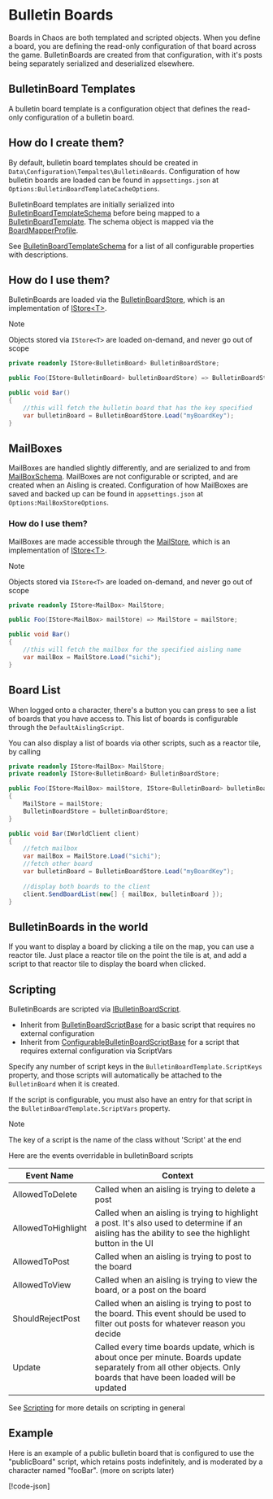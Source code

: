 # Bulletin Boards

Boards in Chaos are both templated and scripted objects. When you define a board, you are defining the read-only
configuration of that board across the game. BulletinBoards are created from that configuration, with it's posts being
separately serialized and deserialized elsewhere.

## BulletinBoard Templates

A bulletin board template is a configuration object that defines the read-only configuration of a bulletin board.

## How do I create them?

By default, bulletin board templates should be created in `Data\Configuration\Tempaltes\BulletinBoards`. Configuration
of how bulletin boards are loaded can be found in `appsettings.json` at `Options:BulletinBoardTemplateCacheOptions`.

BulletinBoard templates are initially serialized
into [BulletinBoardTemplateSchema](<xref:Chaos.Schemas.Templates.BulletinBoardTemplateSchema>) before being mapped to
a [BulletinBoardTemplate](<xref:Chaos.Models.Templates.BulletinBoardTemplate>). The schema object is mapped via
the [BoardMapperProfile](<xref:Chaos.Services.MapperProfiles.BoardMapperProfile>).

See [BulletinBoardTemplateSchema](<xref:Chaos.Schemas.Templates.BulletinBoardTemplateSchema>) for a list of all
configurable properties with descriptions.

## How do I use them?

BulletinBoards are loaded via the [BulletinBoardStore](<xref:Chaos.Services.Storage.BulletinBoardStore>),
which is an implementation of [IStore\<T\>](<xref:Chaos.Storage.Abstractions.IStore`1>).

> [!NOTE]
> Objects stored via `IStore<T>` are loaded on-demand, and never go out of scope

```cs
private readonly IStore<BulletinBoard> BulletinBoardStore;

public Foo(IStore<BulletinBoard> bulletinBoardStore) => BulletinBoardStore = bulletinBoardStore;

public void Bar()
{
    //this will fetch the bulletin board that has the key specified
    var bulletinBoard = BulletinBoardStore.Load("myBoardKey");
}
```

## MailBoxes

MailBoxes are handled slightly differently, and are serialized to and
from [MailBoxSchema](<xref:Chaos.Schemas.Boards.MailBoxSchema>). MailBoxes are not configurable or scripted, and are
created when an Aisling is created. Configuration of how MailBoxes are saved and backed up can be found
in `appsettings.json` at `Options:MailBoxStoreOptions`.

### How do I use them?

MailBoxes are made accessible through the [MailStore](<xref:Chaos.Services.Storage.MailStore>), which is an
implementation of [IStore\<T\>](<xref:Chaos.Storage.Abstractions.IStore`1>).

> [!NOTE]
> Objects stored via `IStore<T>` are loaded on-demand, and never go out of scope

```cs
private readonly IStore<MailBox> MailStore;

public Foo(IStore<MailBox> mailStore) => MailStore = mailStore;

public void Bar()
{
    //this will fetch the mailbox for the specified aisling name
    var mailBox = MailStore.Load("sichi");
}
```

## Board List

When logged onto a character, there's a button you can press to see a list of boards that you have access to. This list
of boards is configurable through the `DefaultAislingScript`.

You can also display a list of boards via other scripts, such as a reactor tile, by calling

```cs
private readonly IStore<MailBox> MailStore;
private readonly IStore<BulletinBoard> BulletinBoardStore;

public Foo(IStore<MailBox> mailStore, IStore<BulletinBoard> bulletinBoardStore)
{
    MailStore = mailStore;
    BulletinBoardStore = bulletinBoardStore;
}

public void Bar(IWorldClient client)
{
    //fetch mailbox
    var mailBox = MailStore.Load("sichi");
    //fetch other board
    var bulletinBoard = BulletinBoardStore.Load("myBoardKey");
    
    //display both boards to the client
    client.SendBoardList(new[] { mailBox, bulletinBoard });
}
```

## BulletinBoards in the world

If you want to display a board by clicking a tile on the map, you can use a reactor tile. Just place a reactor tile on
the point the tile is at, and add a script to that reactor tile to display the board when clicked.

## Scripting

BulletinBoards are scripted
via [IBulletinBoardScript](<xref:Chaos.Scripting.BulletinBoardScripts.Abstractions.IBulletinBoardScript>).

- Inherit
  from [BulletinBoardScriptBase](<xref:Chaos.Scripting.BulletinBoardScripts.Abstractions.BulletinBoardScriptBase>) for a
  basic script that requires no external configuration
- Inherit
  from [ConfigurableBulletinBoardScriptBase](<xref:Chaos.Scripting.BulletinBoardScripts.Abstractions.ConfigurableBulletinBoardScriptBase>)
  for a script that requires external configuration via ScriptVars

Specify any number of script keys in the `BulletinBoardTemplate.ScriptKeys` property, and those scripts will
automatically be attached to the `BulletinBoard` when it is created.

If the script is configurable, you must also have an entry for that script in the `BulletinBoardTemplate.ScriptVars`
property.

> [!NOTE]
> The key of a script is the name of the class without 'Script' at the end

Here are the events overridable in bulletinBoard scripts

| Event Name         | Context                                                                                                                                                             |
|--------------------|---------------------------------------------------------------------------------------------------------------------------------------------------------------------|
| AllowedToDelete    | Called when an aisling is trying to delete a post                                                                                                                   |
| AllowedToHighlight | Called when an aisling is trying to highlight a post. It's also used to determine if an aisling has the ability to see the highlight button in the UI               |
| AllowedToPost      | Called when an aisling is trying to post to the board                                                                                                               |
| AllowedToView      | Called when an aisling is trying to view the board, or a post on the board                                                                                          |
| ShouldRejectPost   | Called when an aisling is trying to post to the board. This event should be used to filter out posts for whatever reason you decide                                 |
| Update             | Called every time boards update, which is about once per minute. Boards update separately from all other objects. Only boards that have been loaded will be updated |

See [Scripting](Scripting.md) for more details on scripting in general

## Example

Here is an example of a public bulletin board that is configured to use the "publicBoard" script, which retains posts
indefinitely, and is moderated by a character named "fooBar". (more on scripts later)

[!code-json[](../../Data/Configuration/Templates/BulletinBoards/public_test_board.json)]